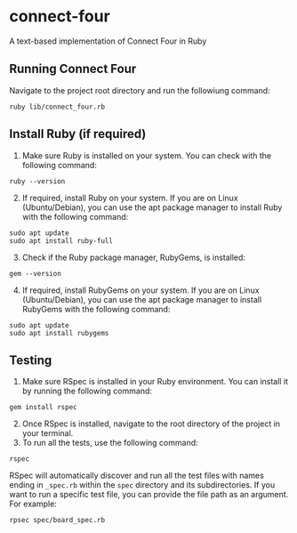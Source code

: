 # connect-four
A text-based implementation of Connect Four in Ruby

## Running Connect Four
Navigate to the project root directory and run the followiung command:
```
ruby lib/connect_four.rb
```


## Install Ruby (if required)
1. Make sure Ruby is installed on your system. You can check with the following command:
```
ruby --version
```


2. If required, install Ruby on your system. If you are on Linux (Ubuntu/Debian), you can use the apt package manager to install Ruby
with the following command:
```
sudo apt update
sudo apt install ruby-full
```

3. Check if the Ruby package manager, RubyGems, is installed:
```
gem --version
```

4. If required, install RubyGems on your system. If you are on Linux (Ubuntu/Debian), you can use the apt package manager to install RubyGems
with the following command:
```
sudo apt update
sudo apt install rubygems
```


## Testing
1. Make sure RSpec is installed in your Ruby environment. You can install it by running the following command:
```
gem install rspec
```
2. Once RSpec is installed, navigate to the root directory of the project in your terminal.
3. To run all the tests, use the following command:
```
rspec
```
RSpec will automatically discover and run all the test files with names ending in `_spec.rb` within the `spec` directory and its subdirectories.
If you want to run a specific test file, you can provide the file path as an argument. For example:
```
rpsec spec/board_spec.rb
```
